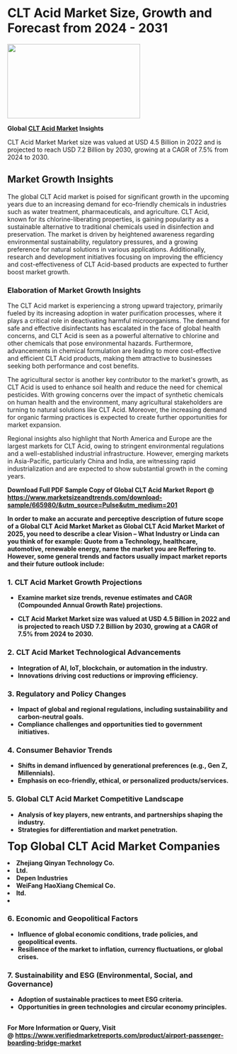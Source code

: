 <H1>CLT Acid Market Size, Growth and Forecast from 2024 - 2031</H1><img class="aligncenter size-medium wp-image-584254" src="https://thirdeyenews.in/wp-content/uploads/2024/09/Global-Market-Research-300x168.jpeg" alt="" width="300" height="168" /><p><strong>Global&nbsp;<a href="https://www.marketsizeandtrends.com/download-sample/665980/&amp;utm_source=Pulse&amp;utm_medium=201">CLT Acid Market</a> Insights</strong></p><p>CLT Acid Market Market size was valued at USD 4.5 Billion in 2022 and is projected to reach USD 7.2 Billion by 2030, growing at a CAGR of 7.5% from 2024 to 2030.</p><p><!DOCTYPE html> <html lang="en"> <head> <meta charset="UTF-8"> <meta name="viewport" content="width=device-width, initial-scale=1.0"> <title>CLT Acid Market Growth Insights</title> </head> <body> <h2>Market Growth Insights</h2> <p> The global CLT Acid market is poised for significant growth in the upcoming years due to an increasing demand for eco-friendly chemicals in industries such as water treatment, pharmaceuticals, and agriculture. CLT Acid, known for its chlorine-liberating properties, is gaining popularity as a sustainable alternative to traditional chemicals used in disinfection and preservation. The market is driven by heightened awareness regarding environmental sustainability, regulatory pressures, and a growing preference for natural solutions in various applications. Additionally, research and development initiatives focusing on improving the efficiency and cost-effectiveness of CLT Acid-based products are expected to further boost market growth. </p> <p><strong></strong></p> <h3>Elaboration of Market Growth Insights</h3> <p> The CLT Acid market is experiencing a strong upward trajectory, primarily fueled by its increasing adoption in water purification processes, where it plays a critical role in deactivating harmful microorganisms. The demand for safe and effective disinfectants has escalated in the face of global health concerns, and CLT Acid is seen as a powerful alternative to chlorine and other chemicals that pose environmental hazards. Furthermore, advancements in chemical formulation are leading to more cost-effective and efficient CLT Acid products, making them attractive to businesses seeking both performance and cost benefits. </p> <p> The agricultural sector is another key contributor to the market's growth, as CLT Acid is used to enhance soil health and reduce the need for chemical pesticides. With growing concerns over the impact of synthetic chemicals on human health and the environment, many agricultural stakeholders are turning to natural solutions like CLT Acid. Moreover, the increasing demand for organic farming practices is expected to create further opportunities for market expansion. </p> <p> Regional insights also highlight that North America and Europe are the largest markets for CLT Acid, owing to stringent environmental regulations and a well-established industrial infrastructure. However, emerging markets in Asia-Pacific, particularly China and India, are witnessing rapid industrialization and are expected to show substantial growth in the coming years. </p> <p><strong></p><p><span class=""><strong>Download Full PDF Sample Copy of Global CLT Acid Market Report</strong> @ <a href="https://www.marketsizeandtrends.com/download-sample/665980/&amp;utm_source=Pulse&amp;utm_medium=201" target="_blank">https://www.marketsizeandtrends.com/download-sample/665980/&amp;utm_source=Pulse&amp;utm_medium=201</a></span></p><p>In order to make an accurate and perceptive description of future scope of a Global&nbsp;CLT Acid Market Market as Global&nbsp;CLT Acid Market Market of 2025, you need to describe a clear Vision &ndash; What Industry or Linda can you think of for example: Quote from a Technology, healthcare, automotive, renewable energy, name the market you are Reffering to. However, some general trends and factors usually impact market reports and their future outlook include:</p><h3>1.&nbsp;<strong>CLT Acid Market Growth Projections</strong></h3><ul><li>Examine market size trends, revenue estimates and CAGR (Compounded Annual Growth Rate) projections.</li><li><p>CLT Acid Market Market size was valued at USD 4.5 Billion in 2022 and is projected to reach USD 7.2 Billion by 2030, growing at a CAGR of 7.5% from 2024 to 2030.</p></li></ul><h3>2.&nbsp;<strong>CLT Acid Market Technological Advancements</strong></h3><ul><li>Integration of AI, IoT, blockchain, or automation in the industry.</li><li>Innovations driving cost reductions or improving efficiency.</li></ul><h3>3.&nbsp;<strong>Regulatory and Policy Changes</strong></h3><ul><li>Impact of global and regional regulations, including sustainability and carbon-neutral goals.</li><li>Compliance challenges and opportunities tied to government initiatives.</li></ul><h3>4.&nbsp;<strong>Consumer Behavior Trends</strong></h3><ul><li>Shifts in demand influenced by generational preferences (e.g., Gen Z, Millennials).</li><li>Emphasis on eco-friendly, ethical, or personalized products/services.</li></ul><h3>5.&nbsp;<strong>Global CLT Acid Market Competitive Landscape</strong></h3><ul><li>Analysis of key players, new entrants, and partnerships shaping the industry.</li><li>Strategies for differentiation and market penetration.</li></ul><p data-pm-slice="1 1 []"><span style="color: inherit; font-family: inherit; font-size: 25px;">Top Global CLT Acid Market Companies</span></p><div class="" data-test-id=""><p><li>Zhejiang Qinyan Technology Co.</li><li> Ltd.</li><li> Depen Industries</li><li> WeiFang HaoXiang Chemical Co.</li><li> ltd.</li><li></li></p></div><h3>6.&nbsp;<strong>Economic and Geopolitical Factors</strong></h3><ul><li>Influence of global economic conditions, trade policies, and geopolitical events.</li><li>Resilience of the market to inflation, currency fluctuations, or global crises.</li></ul><h3>7.&nbsp;<strong>Sustainability and ESG (Environmental, Social, and Governance)</strong></h3><ul><li>Adoption of sustainable practices to meet ESG criteria.</li><li>Opportunities in green technologies and circular economy principles.</li></ul><h2><strong style="font-size: 14px;">For More Information or Query, Visit @&nbsp;</strong><a style="background-color: #ffffff; font-size: 14px;" href="https://www.marketsizeandtrends.com/report/clt-acid-market/" target="_blank">https://www.verifiedmarketreports.com/product/airport-passenger-boarding-bridge-market</a></h2>
